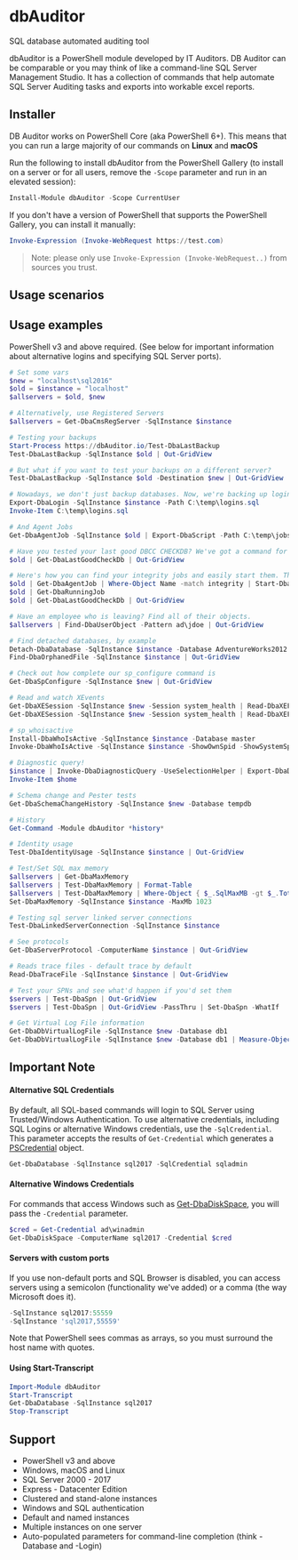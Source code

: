 # dbAuditor
SQL database automated auditing tool

dbAuditor is a PowerShell module developed by IT Auditors. DB Auditor can be comparable or you may think of like a command-line SQL Server Management Studio. It has a collection of commands that help automate SQL Server Auditing tasks and exports into workable excel reports.


## Installer

DB Auditor works on PowerShell Core (aka PowerShell 6+). This means that you can run a large majority of our commands on <strong>Linux</strong> and <strong>macOS </strong>

Run the following to install dbAuditor from the PowerShell Gallery (to install on a server or for all users, remove the `-Scope` parameter and run in an elevated session):

```powershell
Install-Module dbAuditor -Scope CurrentUser
```

If you don't have a version of PowerShell that supports the PowerShell Gallery, you can install it manually:

```powershell
Invoke-Expression (Invoke-WebRequest https://test.com)
```

> Note: please only use `Invoke-Expression (Invoke-WebRequest..)` from sources you trust.

## Usage scenarios



## Usage examples


PowerShell v3 and above required. (See below for important information about alternative logins and specifying SQL Server ports).

```powershell
# Set some vars
$new = "localhost\sql2016"
$old = $instance = "localhost"
$allservers = $old, $new

# Alternatively, use Registered Servers
$allservers = Get-DbaCmsRegServer -SqlInstance $instance

# Testing your backups
Start-Process https://dbAuditor.io/Test-DbaLastBackup
Test-DbaLastBackup -SqlInstance $old | Out-GridView

# But what if you want to test your backups on a different server?
Test-DbaLastBackup -SqlInstance $old -Destination $new | Out-GridView

# Nowadays, we don't just backup databases. Now, we're backing up logins
Export-DbaLogin -SqlInstance $instance -Path C:\temp\logins.sql
Invoke-Item C:\temp\logins.sql

# And Agent Jobs
Get-DbaAgentJob -SqlInstance $old | Export-DbaScript -Path C:\temp\jobs.sql

# Have you tested your last good DBCC CHECKDB? We've got a command for that
$old | Get-DbaLastGoodCheckDb | Out-GridView

# Here's how you can find your integrity jobs and easily start them. Then, you can watch them run, and finally check your newest DBCC CHECKDB results
$old | Get-DbaAgentJob | Where-Object Name -match integrity | Start-DbaAgentJob
$old | Get-DbaRunningJob
$old | Get-DbaLastGoodCheckDb | Out-GridView

# Have an employee who is leaving? Find all of their objects.
$allservers | Find-DbaUserObject -Pattern ad\jdoe | Out-GridView

# Find detached databases, by example
Detach-DbaDatabase -SqlInstance $instance -Database AdventureWorks2012
Find-DbaOrphanedFile -SqlInstance $instance | Out-GridView

# Check out how complete our sp_configure command is
Get-DbaSpConfigure -SqlInstance $new | Out-GridView

# Read and watch XEvents
Get-DbaXESession -SqlInstance $new -Session system_health | Read-DbaXEFile
Get-DbaXESession -SqlInstance $new -Session system_health | Read-DbaXEFile | Select-Object -ExpandProperty Fields | Out-GridView

# sp_whoisactive
Install-DbaWhoIsActive -SqlInstance $instance -Database master
Invoke-DbaWhoIsActive -SqlInstance $instance -ShowOwnSpid -ShowSystemSpids

# Diagnostic query!
$instance | Invoke-DbaDiagnosticQuery -UseSelectionHelper | Export-DbaDiagnosticQuery -Path $home
Invoke-Item $home

# Schema change and Pester tests
Get-DbaSchemaChangeHistory -SqlInstance $new -Database tempdb

# History
Get-Command -Module dbAuditor *history*

# Identity usage
Test-DbaIdentityUsage -SqlInstance $instance | Out-GridView

# Test/Set SQL max memory
$allservers | Get-DbaMaxMemory
$allservers | Test-DbaMaxMemory | Format-Table
$allservers | Test-DbaMaxMemory | Where-Object { $_.SqlMaxMB -gt $_.TotalMB } | Set-DbaMaxMemory -WhatIf
Set-DbaMaxMemory -SqlInstance $instance -MaxMb 1023

# Testing sql server linked server connections
Test-DbaLinkedServerConnection -SqlInstance $instance

# See protocols
Get-DbaServerProtocol -ComputerName $instance | Out-GridView

# Reads trace files - default trace by default
Read-DbaTraceFile -SqlInstance $instance | Out-GridView

# Test your SPNs and see what'd happen if you'd set them
$servers | Test-DbaSpn | Out-GridView
$servers | Test-DbaSpn | Out-GridView -PassThru | Set-DbaSpn -WhatIf

# Get Virtual Log File information
Get-DbaDbVirtualLogFile -SqlInstance $new -Database db1
Get-DbaDbVirtualLogFile -SqlInstance $new -Database db1 | Measure-Object
```

## Important Note

#### Alternative SQL Credentials

By default, all SQL-based commands will login to SQL Server using Trusted/Windows Authentication. To use alternative credentials, including SQL Logins or alternative Windows credentials, use the `-SqlCredential`. This parameter accepts the results of `Get-Credential` which generates a [PSCredential](https://docs.microsoft.com/en-us/powershell/module/microsoft.powershell.security/get-credential?view=powershell-5.1) object.

```powershell
Get-DbaDatabase -SqlInstance sql2017 -SqlCredential sqladmin
```

#### Alternative Windows Credentials

For commands that access Windows such as [Get-DbaDiskSpace](/Get-DbaDiskSpace), you will pass the `-Credential` parameter.

```powershell
$cred = Get-Credential ad\winadmin
Get-DbaDiskSpace -ComputerName sql2017 -Credential $cred
```

#### Servers with custom ports

If you use non-default ports and SQL Browser is disabled, you can access servers using a semicolon (functionality we've added) or a comma (the way Microsoft does it).

```powershell
-SqlInstance sql2017:55559
-SqlInstance 'sql2017,55559'
```

Note that PowerShell sees commas as arrays, so you must surround the host name with quotes.

#### Using Start-Transcript

```powershell
Import-Module dbAuditor
Start-Transcript
Get-DbaDatabase -SqlInstance sql2017
Stop-Transcript
```

## Support

* PowerShell v3 and above
* Windows, macOS and Linux
* SQL Server 2000 - 2017
* Express - Datacenter Edition
* Clustered and stand-alone instances
* Windows and SQL authentication
* Default and named instances
* Multiple instances on one server
* Auto-populated parameters for command-line completion (think -Database and -Login)
